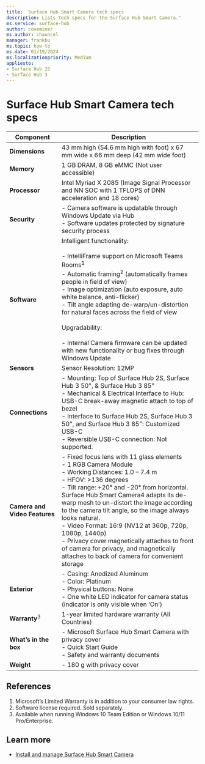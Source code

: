 ```yaml
---
title:  Surface Hub Smart Camera tech specs
description: Lists tech specs for the Surface Hub Smart Camera."
ms.service: surface-hub
author: coveminer
ms.author: chauncel
manager: frankbu
ms.topic: how-to
ms.date: 01/19/2024
ms.localizationpriority: Medium
appliesto:
- Surface Hub 2S
- Surface Hub 3
---
```


# Surface Hub Smart Camera tech specs

| Component                     | Description                                                                                                                                                                                                                                                                                                                                                                                                                                                                                                                                                                                                            |
| ----------------------------- | ---------------------------------------------------------------------------------------------------------------------------------------------------------------------------------------------------------------------------------------------------------------------------------------------------------------------------------------------------------------------------------------------------------------------------------------------------------------------------------------------------------------------------------------------------------------------------------------------------------------------- |
| **Dimensions**                | 43 mm high (54.6 mm high with foot) x 67 mm wide x 66 mm deep (42 mm wide foot)                                                                                                                                                                                                                                                                                                                                                                                                                                                                                                                                         |
| **Memory**                    | 1 GB DRAM, 8 GB eMMC (Not user accessible)                                                                                                                                                                                                                                                                                                                                                                                                                                                                                                                                                                             |
| **Processor**                 | Intel Myriad X 2085 (Image Signal Processor and NN SOC with 1 TFLOPS of DNN acceleration and 18 cores)                                                                                                                                                                                                                                                                                                                                                                                                                                                                                                                 |
| **Security**                  | - Camera software is updatable through Windows Update via Hub <br>- Software updates protected by signature security process                                                                                                                                                                                                                                                                                                                                                                                                                                                                                           |
| **Software**                  | Intelligent functionality: <br><br>- IntelliFrame support on Microsoft Teams Rooms<sup>1</sup> <br>- Automatic framing<sup>2</sup> (automatically frames people in field of view) <br>- Image optimization (auto exposure, auto white balance, anti-flicker) <br>- Tilt angle adapting de-warp/un-distortion for natural faces across the field of view <br><br>Upgradability: <br><br>- Internal Camera firmware can be updated with new functionality or bug fixes through Windows Update                                                                                                 |
| **Sensors**                   | Sensor Resolution: 12MP                                                                                                                                                                                                                                                                                                                                                                                                                                                                                                                                                                                                |
| **Connections**               | - Mounting: Top of Surface Hub 2S, Surface Hub 3 50", & Surface Hub 3 85" <br>- Mechanical & Electrical Interface to Hub: USB-C break-away magnetic attach to top of bezel <br>- Interface to Surface Hub 2S, Surface Hub 3 50", and Surface Hub 3 85": Customized USB-C <br>- Reversible USB-C connection: Not supported.                                                                                                                                                                                                                                                                                                                                     |
| **Camera and Video Features** | - Fixed focus lens with 11 glass elements <br>- 1 RGB Camera Module <br>- Working Distances: 1.0 – 7.4 m <br>- HFOV: >136 degrees <br>- Tilt range: +20° and -20° from horizontal. Surface Hub Smart Camera4 adapts its de-warp mesh to un-distort the image according to the camera tilt angle, so the image always looks natural. <br>- Video Format: 16:9 (NV12 at 360p, 720p, 1080p, 1440p) <br>- Privacy cover magnetically attaches to front of camera for privacy, and magnetically attaches to back of camera for convenient storage                                                                        |
| **Exterior**                  | - Casing: Anodized Aluminum <br>- Color: Platinum <br>- Physical buttons: None <br>- One white LED indicator for camera status (indicator is only visible when ‘On’)                                                                                                                                                                                                                                                                                                                                                                                                                                                   |
| **Warranty**<sup>3</sup>      | 1-year limited hardware warranty (All Countries)                                                                                                                                                                                                                                                                                                                                                                                                                                                                                                                                                                       |
| **What’s in the box**         | - Microsoft Surface Hub Smart Camera with privacy cover <br>- Quick Start Guide <br>- Safety and warranty documents                                                                                                                                                                                                                                                                                                                                                                                                                                                                                                   |
| **Weight**                    | - 180 g with privacy cover                                                                                                                                                                                                                                                                                                                                                                                                                                                                                                                                                                                              |

## References

1. Microsoft’s Limited Warranty is in addition to your consumer law rights.
2. Software license required. Sold separately. 
3. Available when running Windows 10 Team Edition or Windows 10/11 Pro/Enterprise.

## Learn more

- [Install and manage Surface Hub Smart Camera](surface-hub-smart-camera.md)